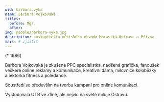 ```yaml
---
uid: barbora.vyka
name: Barbora Vojkovská
titles:
  before: Mgr. 
  after: 
img: people/barbora-vyka.jpg
description: zastupitelka městského obvodu Moravská Ostrava a Přívoz 
mail: # zjistit
---
```


(* 1986)

Barbora Vojkovská je zkušená PPC specialistka, nadšená grafička, fanoušek veškeré online reklamy a komunikace, kreativní dáma, milovnice koloběžky a lektorka fitness a poledance.

Soustředí se především na tvorbu kampaní pro online komunikaci.

Vystudovala UTB ve Zlíně, ale nejvíc na světě miluje Ostravu.
